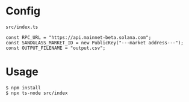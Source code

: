 # Config
`src/index.ts`
```
const RPC_URL = "https://api.mainnet-beta.solana.com";
const SANDGLASS_MARKET_ID = new PublicKey("---market address---");
const OUTPUT_FILENAME = "output.csv";
```

# Usage
```
$ npm install
$ npx ts-node src/index
```
